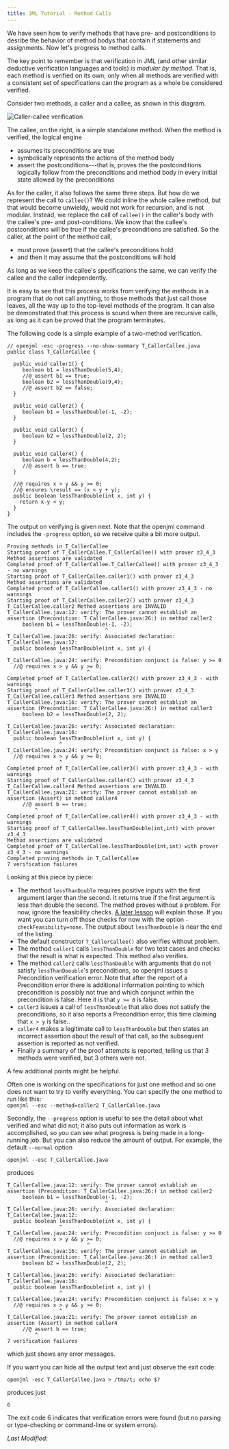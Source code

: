 ```yaml
---
title: JML Tutorial - Method Calls
---
```


We have seen how to verify methods that have pre- and postconditions to desribe
the behavior of method bodys that contain if statements and assignments.
Now let's progress to method calls.

The key point to remember is that verification in JML (and other similar
deductive verification languages and tools) is *modular by method*.
That is, each method is verified on its own; only when all methods are 
verified with a consistent set of specifications can the program as a whole be 
considered verified.

Consider two methods, a caller and a callee, as shown in this diagram.

![Caller-callee verification](./tutorial1.001.png)

The callee, on the right, is a simple standalone method. When the method is
verified, the logical engine
* assumes its preconditions are true
* symbolically represents the actions of the method body
* assert the postconditions---that is, proves the the postconditions logically follow from the preconditions and method body in every initial state allowed by the preconditions

As for the caller, it also follows the same three steps. But how do we represent the call to `callee()`? We could inline the whole callee method, but that would
become unwieldy, would not work for recursion, and is not modular.
Instead, we replace the call of `callee()` in the caller's body with the callee's
pre- and post-conditions. We know that the callee's postconditions will be true if the callee's preconditions are satisfied. So the caller, at the point of the method call,

* must prove (assert) that the callee's preconditions hold
* and then it may assume that the postconditions will hold

As long as we keep the callee's specifications the same, we can verify the callee and the caller independently.

It is easy to see that this process works from verifying the methods in a program that do not call anything, to those methods that just call those leaves, all the way up to the top-level methods of the program. It can also be demonstrated that this process is sound when there are recursive calls, as long as it can
be proved that the program terminates.

The following code is a simple example of a two-method verification.

```
// openjml -esc -progress --no-show-summary T_CallerCallee.java
public class T_CallerCallee {

  public void caller1() {
     boolean b1 = lessThanDouble(5,4);
     //@ assert b1 == true;
     boolean b2 = lessThanDouble(9,4);
     //@ assert b2 == false;
  }

  public void caller2() {
     boolean b1 = lessThanDouble(-1, -2);
  }

  public void caller3() {
     boolean b2 = lessThanDouble(2, 2);
  }

  public void caller4() {
     boolean b = lessThanDouble(4,2);
     //@ assert b == true;
  }

  //@ requires x > y && y >= 0;
  //@ ensures \result == (x < y + y);
  public boolean lessThanDouble(int x, int y) {
    return x-y < y;
  }
} 
```

The output on verifying is given next. Note that the openjml command includes
the `-progress` option, so we receive quite a bit more output.

```
Proving methods in T_CallerCallee
Starting proof of T_CallerCallee.T_CallerCallee() with prover z3_4_3
Method assertions are validated
Completed proof of T_CallerCallee.T_CallerCallee() with prover z3_4_3 - no warnings
Starting proof of T_CallerCallee.caller1() with prover z3_4_3
Method assertions are validated
Completed proof of T_CallerCallee.caller1() with prover z3_4_3 - no warnings
Starting proof of T_CallerCallee.caller2() with prover z3_4_3
T_CallerCallee.caller2 Method assertions are INVALID
T_CallerCallee.java:12: verify: The prover cannot establish an assertion (Precondition: T_CallerCallee.java:26:) in method caller2
     boolean b1 = lessThanDouble(-1, -2);
                                ^
T_CallerCallee.java:26: verify: Associated declaration: T_CallerCallee.java:12:
  public boolean lessThanDouble(int x, int y) {
                 ^
T_CallerCallee.java:24: verify: Precondition conjunct is false: y >= 0
  //@ requires x > y && y >= 0;
                          ^
Completed proof of T_CallerCallee.caller2() with prover z3_4_3 - with warnings
Starting proof of T_CallerCallee.caller3() with prover z3_4_3
T_CallerCallee.caller3 Method assertions are INVALID
T_CallerCallee.java:16: verify: The prover cannot establish an assertion (Precondition: T_CallerCallee.java:26:) in method caller3
     boolean b2 = lessThanDouble(2, 2);
                                ^
T_CallerCallee.java:26: verify: Associated declaration: T_CallerCallee.java:16:
  public boolean lessThanDouble(int x, int y) {
                 ^
T_CallerCallee.java:24: verify: Precondition conjunct is false: x > y
  //@ requires x > y && y >= 0;
                 ^
Completed proof of T_CallerCallee.caller3() with prover z3_4_3 - with warnings
Starting proof of T_CallerCallee.caller4() with prover z3_4_3
T_CallerCallee.caller4 Method assertions are INVALID
T_CallerCallee.java:21: verify: The prover cannot establish an assertion (Assert) in method caller4
     //@ assert b == true;
         ^
Completed proof of T_CallerCallee.caller4() with prover z3_4_3 - with warnings
Starting proof of T_CallerCallee.lessThanDouble(int,int) with prover z3_4_3
Method assertions are validated
Completed proof of T_CallerCallee.lessThanDouble(int,int) with prover z3_4_3 - no warnings
Completed proving methods in T_CallerCallee
7 verification failures
```

Looking at this piece by piece:
* The method `lessThanDouble` requires positive inputs with the first argument
larger than the second. It returns true if the first argument is less than double the second. The method proves without a problem. For now, ignore the 
feasibility checks. [A later lesson](FeasibilityChecks) will explain those.
If you want you can turn off those checks for now with the option `-checkFeasibility=none`.
The output about `lessThanDouble` is near the end of the listing.
* The default constructor `T_CallerCallee()` also verifies without problem.
* The method `caller1` calls `lessThanDouble` for two test cases and checks 
that the result is what is expected. This method also verifies.
* The method `caller2` calls `lessThanDouble` with arguments that do not 
satisfy `lessThanDoouble`'s preconditions, so openjml issues a Precondition
verification error. Note that after the report of a Precondition error there
is additional information pointing to which precondition is possibly not
true and which conjunct within the precondition is false. Here it is that
`y >= 0` is false.
* `caller3` issues a call of `lessThanDouble` that also does not satisfy the
preconditions, so it also reports a Precondition error, this time claiming
that `x > y` is false..
* `caller4` makes a legitimate call to `lessThanDouble` but then states an
incorrect assertion about the result of that call, so the subsequent assertion
is reported as not verified.
* Finally a summary of the proof attempts is reported, telling us that 3 methods were verified, but 3 others were not.

A few additional points might be helpful.

Often one is working on the specifications for just one method and so one does not want to try to verify everything. You can specify the one method to run like this:  
`openjml --esc --method=caller2 T_CallerCallee.java`

Secondly, the `--progress` option is useful to see the detail about what verified and what did not; it also puts out information as work is accomplished, so you can see what progress is being made in a long-running job. But you can also reduce the amount of output. For example, the default `--normal` option
```
openjml --esc T_CallerCallee.java
```
produces
```
T_CallerCallee.java:12: verify: The prover cannot establish an assertion (Precondition: T_CallerCallee.java:26:) in method caller2
     boolean b1 = lessThanDouble(-1, -2);
                                ^
T_CallerCallee.java:26: verify: Associated declaration: T_CallerCallee.java:12:
  public boolean lessThanDouble(int x, int y) {
                 ^
T_CallerCallee.java:24: verify: Precondition conjunct is false: y >= 0
  //@ requires x > y && y >= 0;
                          ^
T_CallerCallee.java:16: verify: The prover cannot establish an assertion (Precondition: T_CallerCallee.java:26:) in method caller3
     boolean b2 = lessThanDouble(2, 2);
                                ^
T_CallerCallee.java:26: verify: Associated declaration: T_CallerCallee.java:16:
  public boolean lessThanDouble(int x, int y) {
                 ^
T_CallerCallee.java:24: verify: Precondition conjunct is false: x > y
  //@ requires x > y && y >= 0;
                 ^
T_CallerCallee.java:21: verify: The prover cannot establish an assertion (Assert) in method caller4
     //@ assert b == true;
         ^
7 verification failures
```
which just shows any error messages.

If you want you can hide all the output text and just observe the exit code:
```
openjml -esc T_CallerCallee.java > /tmp/t; echo $?
```
produces just
```
6
```
The exit code 6 indicates that verification errors were found (but no parsing
or type-checking or command-line or system errors).

<i>Last Modified: <script type="text/javascript"> document.write(new Date(document.lastModified).toUTCString())</script></i>
